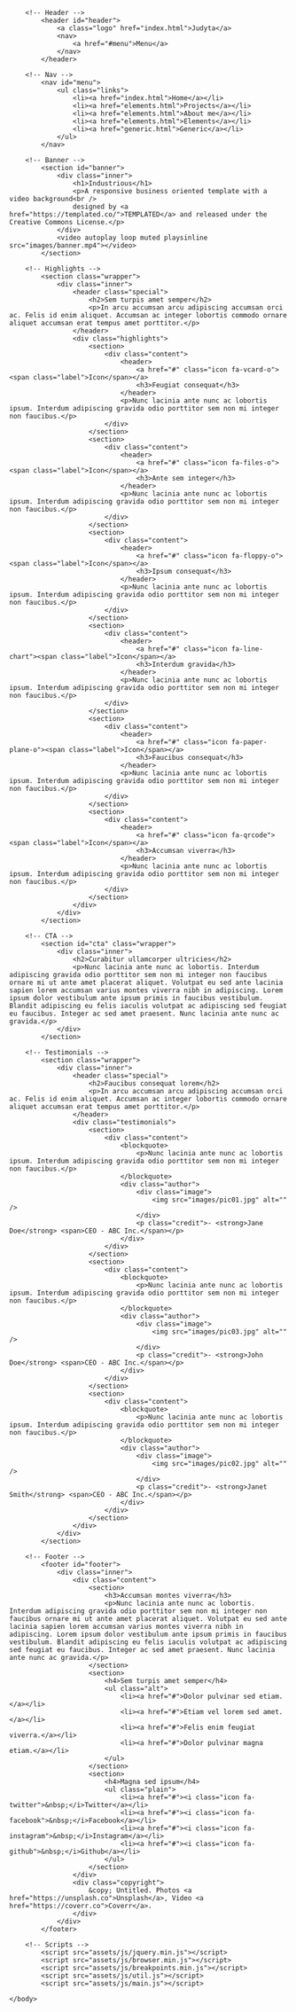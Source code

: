 <!DOCTYPE HTML>
<!--
	Judyta Krzyzak
-->
<html>
	<head>
		<title>Judyta Krzyzak</title>
		<meta charset="utf-8" />
		<meta name="viewport" content="width=device-width, initial-scale=1, user-scalable=no" />
		<meta name="description" content="" />
		<meta name="keywords" content="" />
		<link rel="stylesheet" href="assets/css/main.css" />
	</head>
	<body class="is-preload">

		<!-- Header -->
			<header id="header">
				<a class="logo" href="index.html">Judyta</a>
				<nav>
					<a href="#menu">Menu</a>
				</nav>
			</header>

		<!-- Nav -->
			<nav id="menu">
				<ul class="links">
					<li><a href="index.html">Home</a></li>
					<li><a href="elements.html">Projects</a></li>
					<li><a href="elements.html">About me</a></li>
					<li><a href="elements.html">Elements</a></li>
					<li><a href="generic.html">Generic</a></li>
				</ul>
			</nav>

		<!-- Banner -->
			<section id="banner">
				<div class="inner">
					<h1>Industrious</h1>
					<p>A responsive business oriented template with a video background<br />
					designed by <a href="https://templated.co/">TEMPLATED</a> and released under the Creative Commons License.</p>
				</div>
				<video autoplay loop muted playsinline src="images/banner.mp4"></video>
			</section>

		<!-- Highlights -->
			<section class="wrapper">
				<div class="inner">
					<header class="special">
						<h2>Sem turpis amet semper</h2>
						<p>In arcu accumsan arcu adipiscing accumsan orci ac. Felis id enim aliquet. Accumsan ac integer lobortis commodo ornare aliquet accumsan erat tempus amet porttitor.</p>
					</header>
					<div class="highlights">
						<section>
							<div class="content">
								<header>
									<a href="#" class="icon fa-vcard-o"><span class="label">Icon</span></a>
									<h3>Feugiat consequat</h3>
								</header>
								<p>Nunc lacinia ante nunc ac lobortis ipsum. Interdum adipiscing gravida odio porttitor sem non mi integer non faucibus.</p>
							</div>
						</section>
						<section>
							<div class="content">
								<header>
									<a href="#" class="icon fa-files-o"><span class="label">Icon</span></a>
									<h3>Ante sem integer</h3>
								</header>
								<p>Nunc lacinia ante nunc ac lobortis ipsum. Interdum adipiscing gravida odio porttitor sem non mi integer non faucibus.</p>
							</div>
						</section>
						<section>
							<div class="content">
								<header>
									<a href="#" class="icon fa-floppy-o"><span class="label">Icon</span></a>
									<h3>Ipsum consequat</h3>
								</header>
								<p>Nunc lacinia ante nunc ac lobortis ipsum. Interdum adipiscing gravida odio porttitor sem non mi integer non faucibus.</p>
							</div>
						</section>
						<section>
							<div class="content">
								<header>
									<a href="#" class="icon fa-line-chart"><span class="label">Icon</span></a>
									<h3>Interdum gravida</h3>
								</header>
								<p>Nunc lacinia ante nunc ac lobortis ipsum. Interdum adipiscing gravida odio porttitor sem non mi integer non faucibus.</p>
							</div>
						</section>
						<section>
							<div class="content">
								<header>
									<a href="#" class="icon fa-paper-plane-o"><span class="label">Icon</span></a>
									<h3>Faucibus consequat</h3>
								</header>
								<p>Nunc lacinia ante nunc ac lobortis ipsum. Interdum adipiscing gravida odio porttitor sem non mi integer non faucibus.</p>
							</div>
						</section>
						<section>
							<div class="content">
								<header>
									<a href="#" class="icon fa-qrcode"><span class="label">Icon</span></a>
									<h3>Accumsan viverra</h3>
								</header>
								<p>Nunc lacinia ante nunc ac lobortis ipsum. Interdum adipiscing gravida odio porttitor sem non mi integer non faucibus.</p>
							</div>
						</section>
					</div>
				</div>
			</section>

		<!-- CTA -->
			<section id="cta" class="wrapper">
				<div class="inner">
					<h2>Curabitur ullamcorper ultricies</h2>
					<p>Nunc lacinia ante nunc ac lobortis. Interdum adipiscing gravida odio porttitor sem non mi integer non faucibus ornare mi ut ante amet placerat aliquet. Volutpat eu sed ante lacinia sapien lorem accumsan varius montes viverra nibh in adipiscing. Lorem ipsum dolor vestibulum ante ipsum primis in faucibus vestibulum. Blandit adipiscing eu felis iaculis volutpat ac adipiscing sed feugiat eu faucibus. Integer ac sed amet praesent. Nunc lacinia ante nunc ac gravida.</p>
				</div>
			</section>

		<!-- Testimonials -->
			<section class="wrapper">
				<div class="inner">
					<header class="special">
						<h2>Faucibus consequat lorem</h2>
						<p>In arcu accumsan arcu adipiscing accumsan orci ac. Felis id enim aliquet. Accumsan ac integer lobortis commodo ornare aliquet accumsan erat tempus amet porttitor.</p>
					</header>
					<div class="testimonials">
						<section>
							<div class="content">
								<blockquote>
									<p>Nunc lacinia ante nunc ac lobortis ipsum. Interdum adipiscing gravida odio porttitor sem non mi integer non faucibus.</p>
								</blockquote>
								<div class="author">
									<div class="image">
										<img src="images/pic01.jpg" alt="" />
									</div>
									<p class="credit">- <strong>Jane Doe</strong> <span>CEO - ABC Inc.</span></p>
								</div>
							</div>
						</section>
						<section>
							<div class="content">
								<blockquote>
									<p>Nunc lacinia ante nunc ac lobortis ipsum. Interdum adipiscing gravida odio porttitor sem non mi integer non faucibus.</p>
								</blockquote>
								<div class="author">
									<div class="image">
										<img src="images/pic03.jpg" alt="" />
									</div>
									<p class="credit">- <strong>John Doe</strong> <span>CEO - ABC Inc.</span></p>
								</div>
							</div>
						</section>
						<section>
							<div class="content">
								<blockquote>
									<p>Nunc lacinia ante nunc ac lobortis ipsum. Interdum adipiscing gravida odio porttitor sem non mi integer non faucibus.</p>
								</blockquote>
								<div class="author">
									<div class="image">
										<img src="images/pic02.jpg" alt="" />
									</div>
									<p class="credit">- <strong>Janet Smith</strong> <span>CEO - ABC Inc.</span></p>
								</div>
							</div>
						</section>
					</div>
				</div>
			</section>

		<!-- Footer -->
			<footer id="footer">
				<div class="inner">
					<div class="content">
						<section>
							<h3>Accumsan montes viverra</h3>
							<p>Nunc lacinia ante nunc ac lobortis. Interdum adipiscing gravida odio porttitor sem non mi integer non faucibus ornare mi ut ante amet placerat aliquet. Volutpat eu sed ante lacinia sapien lorem accumsan varius montes viverra nibh in adipiscing. Lorem ipsum dolor vestibulum ante ipsum primis in faucibus vestibulum. Blandit adipiscing eu felis iaculis volutpat ac adipiscing sed feugiat eu faucibus. Integer ac sed amet praesent. Nunc lacinia ante nunc ac gravida.</p>
						</section>
						<section>
							<h4>Sem turpis amet semper</h4>
							<ul class="alt">
								<li><a href="#">Dolor pulvinar sed etiam.</a></li>
								<li><a href="#">Etiam vel lorem sed amet.</a></li>
								<li><a href="#">Felis enim feugiat viverra.</a></li>
								<li><a href="#">Dolor pulvinar magna etiam.</a></li>
							</ul>
						</section>
						<section>
							<h4>Magna sed ipsum</h4>
							<ul class="plain">
								<li><a href="#"><i class="icon fa-twitter">&nbsp;</i>Twitter</a></li>
								<li><a href="#"><i class="icon fa-facebook">&nbsp;</i>Facebook</a></li>
								<li><a href="#"><i class="icon fa-instagram">&nbsp;</i>Instagram</a></li>
								<li><a href="#"><i class="icon fa-github">&nbsp;</i>Github</a></li>
							</ul>
						</section>
					</div>
					<div class="copyright">
						&copy; Untitled. Photos <a href="https://unsplash.co">Unsplash</a>, Video <a href="https://coverr.co">Coverr</a>.
					</div>
				</div>
			</footer>

		<!-- Scripts -->
			<script src="assets/js/jquery.min.js"></script>
			<script src="assets/js/browser.min.js"></script>
			<script src="assets/js/breakpoints.min.js"></script>
			<script src="assets/js/util.js"></script>
			<script src="assets/js/main.js"></script>

	</body>
</html>

